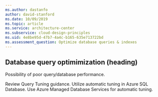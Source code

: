 ```yaml
---
ms.author: dastanfo
author: david-stanford
ms.date: 10/09/2019
ms.topic: article
ms.service: architecture-center
ms.subservice: cloud-design-principles
ms.uid: 4e8be95d-47b7-4a4c-b165-635e713722bd
ms.assessment_question: Optimize database queries & indexes
---
```

## Database query optimimization (heading)

<div class="alert is-warning"><p>Possibility of poor query/database performance.</p></div>

Review Query Tuning guidance. Utilize automatic tuning in Azure SQL Database. Use Azure Managed Database Services for automatic tuning.